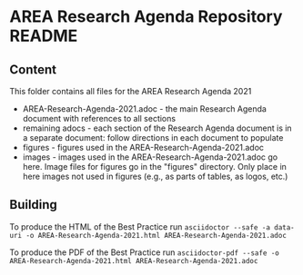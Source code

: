 # AREA Research Agenda Repository README

## Content

This folder contains all files for the AREA Research Agenda 2021

* AREA-Research-Agenda-2021.adoc - the main Research Agenda document with references to all sections
* remaining adocs - each section of the Research Agenda document is in a separate document: follow directions in each document to populate
* figures - figures used in the AREA-Research-Agenda-2021.adoc
* images - images used in the AREA-Research-Agenda-2021.adoc go here. Image files for figures go in the "figures" directory. Only place in here images not used in figures (e.g., as parts of tables, as logos, etc.)

## Building

To produce the HTML of the Best Practice run `asciidoctor --safe -a data-uri -o
AREA-Research-Agenda-2021.html AREA-Research-Agenda-2021.adoc`

To produce the PDF of the Best Practice run `asciidoctor-pdf --safe -o
AREA-Research-Agenda-2021.html AREA-Research-Agenda-2021.adoc`
